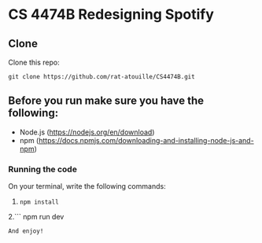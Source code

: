# CS 4474B Redesigning Spotify

## Clone
Clone this repo:
```
git clone https://github.com/rat-atouille/CS4474B.git
```

## Before you run make sure you have the following:
- Node.js (https://nodejs.org/en/download)
- npm (https://docs.npmjs.com/downloading-and-installing-node-js-and-npm)

### Running the code
 On your terminal, write the following commands:
1. ```
   npm install
   ```

2.```
   npm run dev
   ```
And enjoy!
